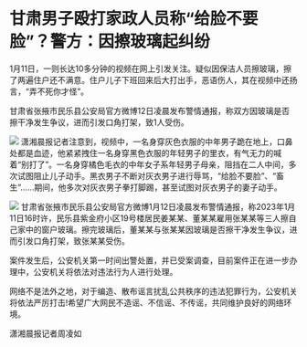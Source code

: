 # 甘肃男子殴打家政人员称“给脸不要脸”？警方：因擦玻璃起纠纷

1月11日，一则长达10多分钟的视频在网上引发关注。疑似因保洁人员擦玻璃，擦了两遍住户还不满意。住户儿子下班回来后大打出手，恶语伤人，其在视频中还扬言，“弄不死你才怪”。

甘肃省张掖市民乐县公安局官方微博12日凌晨发布警情通报，称双方因玻璃是否擦干净发生争议，进而引发口角打架，致1人受伤。

![](https://inews.gtimg.com/newsapp_bt/0/15607080845/1000)
潇湘晨报记者注意到，视频中，一名身穿灰色衣服的中年男子跪在地上，口鼻处都是血迹，他紧紧拽住一名身穿黑色衣服的年轻男子的里衣，有气无力的喊着“别打了”。一名身穿橘色毛衣的中年女子系年轻男子母亲，阻挡在二人中间，多次试图阻止儿子动手。黑衣男子不断对灰衣男子进行辱骂，“给脸不要脸”、“畜生”……期间，他多次对灰衣男子拳打脚踢，甚至试图对灰衣男子的妻子动手。

![](https://inews.gtimg.com/newsapp_bt/0/15607080849/1000)
甘肃省张掖市民乐县公安局官方微博1月12日凌晨发布警情通报，称2023年1月11日16时许，民乐县紫金府小区19号楼居民姜某某、董某某雇用张某某等三人擦自己家中的窗户玻璃。擦完玻璃后，董某某与张某某因玻璃是否擦干净发生争议，进而引发口角打架，致张某某受伤。

案件发生后，公安机关第一时间出警处置，并已受案调查，目前案件正在进一步办理中，公安机关将依法对违法行为人进行处理。

网络不是法外之地，对于编造、散布谣言扰乱公共秩序的违法犯罪行为，公安机关将依法严厉打击!希望广大网民不造谣、不信谣、不传谣，共同维护良好的网络环境。

潇湘晨报记者周凌如

